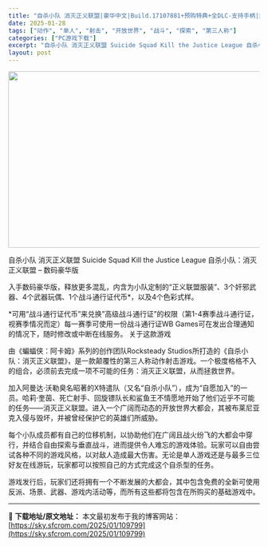 ```yaml
---
title: "自杀小队 消灭正义联盟|豪华中文|Build.17107881+预购特典+全DLC-支持手柄|解压即撸|"
date: 2025-01-28
tags: ["动作", "单人", "射击", "开放世界", "战斗", "探索", "第三人称"]
categories: ["PC游戏下载"]
excerpt: "自杀小队 消灭正义联盟 Suicide Squad Kill the Justice League 自杀小队：消灭正义联盟 – 数码豪华版 入手数码豪华版，释放更多混乱，内含为小队定制的“正义联盟服装”、3个奸邪武器、4个武器玩偶、1个战斗通行证代币*，以及4个色彩式样。 *可用“战斗通行证代币”来&hellip;"
layout: post
---
```


<img class="aligncenter size-full wp-image-109760" src="https://sky.sfcrom.com/wp-content/uploads/2025/01/2025012815111625.webp" alt="" width="616" height="353" />

自杀小队 消灭正义联盟 Suicide Squad Kill the Justice League
自杀小队：消灭正义联盟 – 数码豪华版

入手数码豪华版，释放更多混乱，内含为小队定制的“正义联盟服装”、3个奸邪武器、4个武器玩偶、1个战斗通行证代币*，以及4个色彩式样。

*可用“战斗通行证代币”来兑换”高级战斗通行证”的权限（第1-4赛季战斗通行证，视赛季情况而定）每一赛季可使用一份战斗通行证WB Games可在发出合理通知的情况下，随时修改或中断在线服务。
关于这款游戏

由《蝙蝠侠：阿卡姆》系列的创作团队Rocksteady Studios所打造的《自杀小队：消灭正义联盟》，是一款颠覆性的第三人称动作射击游戏。一个极度格格不入的组合，必须前去完成一项不可能的任务：消灭正义联盟，从而拯救世界。

加入阿曼达·沃勒臭名昭著的X特遣队（又名“自杀小队”），成为“自愿加入”的一员。哈莉·奎茵、死亡射手、回旋镖队长和鲨鱼王不情愿地开始了他们近乎不可能的任务——消灭正义联盟。进入一个广阔而动态的开放世界大都会，其被布莱尼亚克入侵与毁坏，并被曾经保护它的英雄们所威胁。

每个小队成员都有自己的位移机制，以协助他们在广阔且战火纷飞的大都会中穿行，并结合自由探索与垂直战斗，进而提供令人难忘的游戏体验。玩家可以自由尝试各种不同的游戏风格，以对敌人造成最大伤害。无论是单人游戏还是与最多三位好友在线游玩，玩家都可以按照自己的方式完成这个自杀型的任务。

游戏发行后，玩家们还将拥有一个不断发展的大都会，其中包含免费的全新可使用反派、场景、武器、游戏内活动等，而所有这些都将包含在所购买的基础游戏中。

---
📖 **下载地址/原文地址：** 本文最初发布于我的博客网站：[https://sky.sfcrom.com/2025/01/109799](https://sky.sfcrom.com/2025/01/109799)
